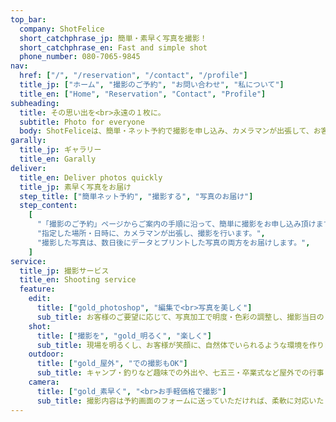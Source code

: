 ```yaml
---
top_bar:
  company: ShotFelice
  short_catchphrase_jp: 簡単・素早く写真を撮影！
  short_catchphrase_en: Fast and simple shot
  phone_number: 080-7065-9845
nav:
  href: ["/", "/reservation", "/contact", "/profile"]
  title_jp: ["ホーム", "撮影のご予約", "お問い合わせ", "私について"]
  title_en: ["Home", "Reservation", "Contact", "Profile"]
subheading:
  title: その思い出を<br>永遠の１枚に。
  subtitle: Photo for everyone
  body: ShotFeliceは、簡単・ネット予約で撮影を申し込み、カメラマンが出張して、お客様の撮影を行います。撮影は柔軟な対応ができますので、お気軽にご相談ください。
garally:
  title_jp: ギャラリー
  title_en: Garally
deliver:
  title_en: Deliver photos quickly
  title_jp: 素早く写真をお届け
  step_title: ["簡単ネット予約", "撮影する", "写真のお届け"]
  step_content:
    [
      "「撮影のご予約」ページからご案内の手順に沿って、簡単に撮影をお申し込み頂けます",
      "指定した場所・日時に、カメラマンが出張し、撮影を行います。",
      "撮影した写真は、数日後にデータとプリントした写真の両方をお届けします。",
    ]
service:
  title_jp: 撮影サービス
  title_en: Shooting service
  feature:
    edit:
      title: ["gold_photoshop", "編集で<br>写真を美しく"]
      sub_title: お客様のご要望に応じて、写真加工で明度・色彩の調整し、撮影当日の「天候が悪い」「屋外で暗い」などの問題を解消したり、写りの悪い余計なものを除いて、人物を生き生きとさせます。
    shot:
      title: ["撮影を", "gold_明るく", "楽しく"]
      sub_title: 現場を明るくし、お客様が笑顔に、自然体でいられるような環境を作ります。その他のこだわり、ご要望などありましたら、撮影当日であっても柔軟に対応します。
    outdoor:
      title: ["gold_屋外", "での撮影もOK"]
      sub_title: キャンプ・釣りなど趣味での外出や、七五三・卒業式など屋外での行事・イベントにご同行し撮影します。
    camera:
      title: ["gold_素早く", "<br>お手軽価格で撮影"]
      sub_title: 撮影内容は予約画面のフォームに送っていただければ、柔軟に対応いたします。お客様一人一人の思い出を大切に撮影します。
---
```

